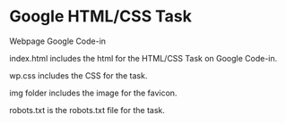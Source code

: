 # Google HTML/CSS Task
Webpage Google Code-in 

index.html includes the html for the HTML/CSS Task on Google Code-in.

wp.css includes the CSS for the task.

img folder includes the image for the favicon.

robots.txt is the robots.txt file for the task.
